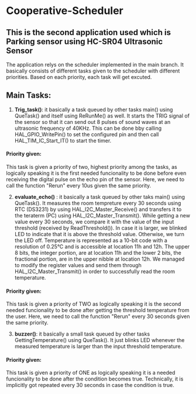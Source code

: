 # Cooperative-Scheduler
## This is the second application used which is Parking sensor using HC-SR04 Ultrasonic Sensor 
The application relys on the scheduler implemented in the main branch. It basically consists of different tasks given to the scheduler with different priorities. Based on each priority, each task will get excuted.

## Main Tasks:
1. **Trig_task()**: it basically a task queued by other tasks main() using QueTask() and itself using ReRunMe() as well. It starts the TRIG signal of the sensor so that it can send out 8 pulses of sound waves at an ultrasonic frequency of 40KHz. This can be done bby calling HAL_GPIO_WritePin() to set the configured pin and then call HAL_TIM_IC_Start_IT() to start the timer.
#### Priority given:
This task is given a priority of two, highest priority among the tasks, as logically speaking it is the first needed funcionality to be done before even 
receiving the digital pulse on the echo pin of the sensor.
Here, we need to call the function "Rerun" every 10us given the same priority.


2. **evaluate_echo()** : it basically a task queued by other taks main() using QueTask(). It measures the room tempreture every 30 seconds using RTC (DS3231) by using HAL_I2C_Master_Receive() and transfers it to the teraterm (PC) using HAL_I2C_Master_Transmit(). While getting a new value every 30 seconds, we compare it with the value of the input threshold (received by ReadThreshold()). In case it is larger, we blinked LED to indicate that it is above the threshold value. Otherwise, we turn the LED off.
Temperature is represented as a 10-bit code with a resolution of 0.25°C and is accessible at location 11h and 12h. The upper 8 bits, the integer portion, are at location 11h and the lower 2 bits, the fractional portion, are in the upper nibble at location 12h. We managed to modify the register values and send them through HAL_I2C_Master_Transmit() in order to successfully read the room temperature.
#### Priority given:
This task is given a priority of TWO as logically speaking it is the second needed funcionality to be done after getting the threshold temperature from the user.
Here, we need to call the function "Rerun" every 30 seconds given the same priority.


3. **buzzer()**: it basically a small task queued by other tasks GettingTemperature() using QueTask(). It just blinks LED whenever the measured temperature is larger than the input threshold temperature. 
#### Priority given:
This task is given a priority of ONE as logically speaking it is a needed funcionality to be done after the condition becomes true. Technically, it is implicitly got repeated every 30 seconds in case the condition is true. 
